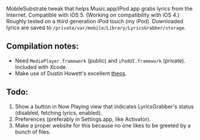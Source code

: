 MobileSubstrate tweak that helps Music.app/iPod.app grabs lyrics from the
Internet. Compatible with iOS 5. (Working on compatibility with iOS 4.)
Roughly tested on a third generation iPod touch (my iPod). Downloaded
lyrics are saved to `/private/var/mobile/Library/LyricsGrabber/storage`.

Compilation notes:
------------------
- Need `MediaPlayer.framework` (public) and `iPodUI.framework` (private).
Included with Xcode.
- Make use of Dustin Howett's excellent [theos][theos-link].

[theos-link]:[https://github.com/DHowett/theos]

Todo:
-----
1. Show a button in Now Playing view that indicates LyricsGrabber's
status (disabled, fetching lyrics, enabled).
2. Preferences (preferably in Settings.app, like Activator).
3. Make a proper website for this because no one likes to be greeted
by a bunch of files.
